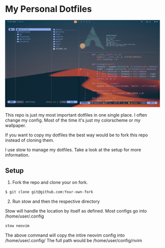 # My Personal Dotfiles

![config-image](./assets/config.png)

This repo is just my most important dotfiles in one single place.
I often change my config. Most of the time it's just 
my colorscheme or my wallpaper.

If you want to copy my dotfiles the best way would be
to fork this repo instead of cloning them.

I use stow to manage my dotfiles. Take a look at the setup
for more information.

## Setup

1. Fork the repo and clone your on fork.

```bash
$ git clone git@github.com:Your-own-fork
```

2. Run stow and then the respective directory

Stow will handle the location by itself as defined.
Most configs go into /home/user/.config

```bash
stow neovim
```

The above command will copy the intire neovim config
into /home/user/.config/
The full path would be /home/user/config/nvim
